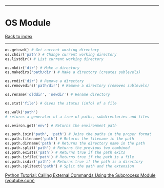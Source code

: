 
---
# OS Module

[Back to index](../README.md)

---

```python
os.getcwd() # Get current working directory
os.chdir('path') # Change current working directory
os.listdir() # List current working directory

os.mkdir('dir') # Make a directory
os.makedirs('path/dir') # Make a directory (creates sublevels)

os.rmdir('dir') # Remove a directory
os.removedirs('path/dir') # Remove a directory (removes sublevels)

os.rename('olddir', 'newdir') # Rename directory

os.stat('file') # Gives the status (info) of a file

os.walk('path')
# returns a generator of a tree of paths, subdirectories and files

os.eviron.get('env') # Returns the environment path

os.path.join('path', 'path') # Joins the paths in the proper format
os.path.filename('path') # Returns the filename in the path
os.path.dirname('path') # Returns the directory name in the path
os.path.split('path') # Returns the previous two combined
os.path.exists('path') # Returns true if the path exits
os.path.isfile('path') # Returns true if the path is a file
os.path.isdir('path') # Returns true if the path is a directory
os.path.splitext('path') # Split the path and the extension
```

[Python Tutorial: Calling External Commands Using the Subprocess Module (youtube.com)](https://www.youtube.com/watch?v=2Fp1N6dof0Y)
